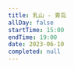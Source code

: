 ```yaml
---
title: 乳山 - 青岛
allDay: false
startTime: 15:00
endTime: 19:00
date: 2023-06-10
completed: null
---
```

